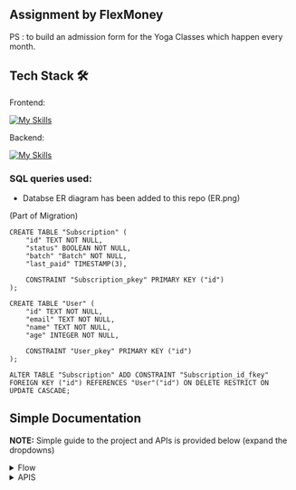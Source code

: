 ## Assignment by FlexMoney

PS : to build an
admission form for the Yoga Classes which happen every month.

## Tech Stack 🛠️

Frontend:

[![My Skills](https://skills.thijs.gg/icons?i=react,nodejs,vite,css,html,js&theme=light)](https://skills.thijs.gg)

Backend:

[![My Skills](https://skills.thijs.gg/icons?i=express,nodejs,prisma,postgres,js&theme=light)](https://skills.thijs.gg)

### SQL queries used:

- Databse ER diagram has been added to this repo (ER.png)

(Part of Migration)

```
CREATE TABLE "Subscription" (
    "id" TEXT NOT NULL,
    "status" BOOLEAN NOT NULL,
    "batch" "Batch" NOT NULL,
    "last_paid" TIMESTAMP(3),

    CONSTRAINT "Subscription_pkey" PRIMARY KEY ("id")
);

CREATE TABLE "User" (
    "id" TEXT NOT NULL,
    "email" TEXT NOT NULL,
    "name" TEXT NOT NULL,
    "age" INTEGER NOT NULL,

    CONSTRAINT "User_pkey" PRIMARY KEY ("id")
);

ALTER TABLE "Subscription" ADD CONSTRAINT "Subscription_id_fkey" FOREIGN KEY ("id") REFERENCES "User"("id") ON DELETE RESTRICT ON UPDATE CASCADE;

```

## Simple Documentation

**NOTE:** Simple guide to the project and APIs is provided below (expand the dropdowns)

<details>
<summary>Flow</summary>

1. Users registers for the first time with basic information. All the basic validation checks have been made as mentioned in the requirements.
2. Next steps is for verfication, which essentially verifies the registration status of user and heads them to payment.
3. All the information is presented here about the user and the subscription status.
4. Users can pay the amount and choose batch if required again (they can choose bacth in step 1 as well), the pay button here siulates the payment system.
5. At any point in time, to check the subscription status the `last_paid` field in db is used to verify in the verify stage.

</details>

<details>
<summary>APIS</summary>

### Registration:

Register User
Registers a new user with the provided information.

URL : /register

Method : POST

Request : Body

| Field | Type   | Description                 |
| ----- | ------ | --------------------------- |
| name  | string | User's name                 |
| email | string | User's email address        |
| age   | string | User's age                  |
| batch | string | User's batch (subscription) |

Status Code: 201 Created

Error Code: 401

### Check User

Register User
Checks if a user with the provided email exists.

URL : /check-user

Method : POST

Request : Body

| Field | Type   | Description          |
| ----- | ------ | -------------------- |
| email | string | User's email address |

Success Code : 200 OK

Error Code : 400 Bad Request

### Subscription Data

Retrieves subscription data based on the provided subscription ID.

URL : /sub-data

Method : POST

Request : Body

| Field | Type   | Description     |
| ----- | ------ | --------------- |
| subId | string | Subscription ID |

Success Code: 200 OK

Error Code : 400 Bad Request

### Expiry

Updates the status of a subscription to mark it as expired based on the provided subscription ID.

URL : /sub-expiry

Method : POST

Request : Body

| Field | Type   | Description     |
| ----- | ------ | --------------- |
| subId | string | Subscription ID |

Success Code : 200 OK

Error Code : 400 Bad Request

</details>
